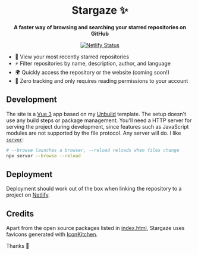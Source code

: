 <h1 align="center">
  Stargaze ✨
</h1>

<p align="center">
  <strong>A faster way of browsing and searching your starred repositories on GitHub</strong>
</p>

<p align="center">
<a href="https://app.netlify.com/sites/andreasphil-stargaze/deploys">
   <img src="https://api.netlify.com/api/v1/badges/2995cd1d-4c6a-422d-a6ca-d1d7ccd41119/deploy-status" alt="Netlify Status" />
</a>
</p>

- 👀 View your most recently starred repositories
- ⚡️ Filter repositories by name, description, author, and language
- 🌍 Quickly access the repository or the website (coming soon!)
- 🤝 Zero tracking and only requires reading permissions to your account

## Development

The site is a [Vue 3](https://vuejs.org) app based on my [Unbuild](https://github.com/andreasphil/unbuild) template. The setup doesn't use any build steps or package management. You'll need a HTTP server for serving the project during development, since features such as JavaScript modules are not supported by the file protocol. Any server will do. I like [`servor`](https://github.com/lukejacksonn/servor):

```sh
# --browse launches a browser, --reload reloads when files change
npx servor --browse --reload
```

## Deployment

Deployment should work out of the box when linking the repository to a project on [Netlify](https://netlify.com).

## Credits

Apart from the open source packages listed in [index.html](index.html), Stargaze uses favicons generated with [IconKitchen](https://icon.kitchen).

Thanks 🙏
